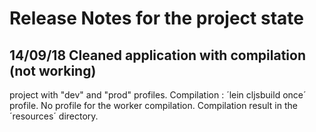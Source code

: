 # Release Notes for the project state

## 14/09/18 Cleaned application with compilation (not working)
project with "dev" and "prod" profiles.
Compilation :
´lein cljsbuild once´ profile.
No profile for the worker compilation.
Compilation result in the ´resources´ directory.
